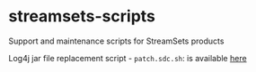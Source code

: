 # streamsets-scripts
Support and maintenance scripts for StreamSets products

Log4j jar file replacement script - `patch.sdc.sh`: is available [here](https://github.com/streamsets/streamsets-scripts/blob/main/bash/patch/log4j/patch.sdc.sh)

